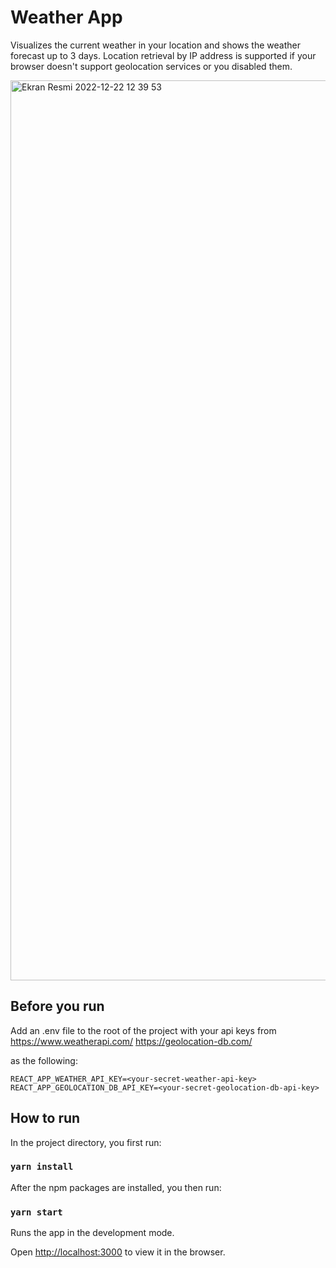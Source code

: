 # Weather App

Visualizes the current weather in your location and shows the weather forecast up to 3 days. Location retrieval by IP address is supported if your browser doesn't support geolocation services or you disabled them.

<img width="1440" alt="Ekran Resmi 2022-12-22 12 39 53" src="https://user-images.githubusercontent.com/44101153/209105258-99c5d9aa-010b-4b6c-ae76-fad0c3637fa0.png">

## Before you run

Add an .env file to the root of the project with your api keys from
https://www.weatherapi.com/
https://geolocation-db.com/

as the following:

    REACT_APP_WEATHER_API_KEY=<your-secret-weather-api-key>
    REACT_APP_GEOLOCATION_DB_API_KEY=<your-secret-geolocation-db-api-key>

## How to run

In the project directory, you first run:

### `yarn install`

After the npm packages are installed, you then run:

### `yarn start`

Runs the app in the development mode.<br  />

Open [http://localhost:3000](http://localhost:3000) to view it in the browser.

